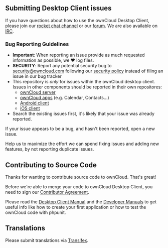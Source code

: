 ## Submitting Desktop Client issues

If you have questions about how to use the ownCloud Desktop Client, please
join our [rocket chat channel][rocketchat] or our [forum][forum].
We are also available on [IRC][irc].

### Bug Reporting Guidelines
* __Important__: When reporting an issue provide as much requested information as possible, we :heart: log files.
* __SECURITY__: Report any potential security bug to security@owncloud.com following our [security policy](https://owncloud.org/security/) instead of filing an issue in our bug tracker
* This repository is *only* for issues within the ownCloud desktop client. 
  Issues in other components should be reported in their own repositores: 
  - [ownCloud server](https://github.com/owncloud/core/issues)
  - [ownCloud apps](https://github.com/owncloud/apps/issues) (e.g. Calendar,
    Contacts...)
  - [Android client](https://github.com/owncloud/android/issues)
  - [iOS client](https://github.com/owncloud/ios-issues/issues)
* Search the existing issues first, it's likely that your issue was already
  reported.

If your issue appears to be a bug, and hasn't been reported, open a new issue.

Help us to maximize the effort we can spend fixing issues and adding new
features, by not reporting duplicate issues.

[rocketchat]: https://talk.owncloud.com/channel/desktop
[forum]: https://central.owncloud.org/
[irc]: https://web.libera.chat/?channels=#owncloud

## Contributing to Source Code

Thanks for wanting to contribute source code to ownCloud. That's great!

Before we're able to merge your code to ownCloud Desktop Client, you need to sign
our [Contributor Agreement][agreement].

Please read the [Desktop Client Manual][desktopman] and the [Developer
Manuals][devmanual] to get useful info like how to create your first
application or how to test the ownCloud code with phpunit.

[agreement]: http://owncloud.org/about/contributor-agreement/
[devmanual]: https://doc.owncloud.com/desktop/latest/appendices/building.html
[desktopman]: http://doc.owncloud.org/desktop

## Translations
Please submit translations via [Transifex][transifex].

[transifex]: https://www.transifex.com/projects/p/owncloud/
